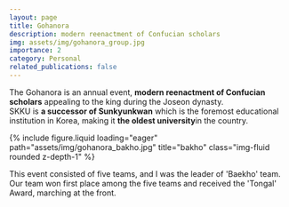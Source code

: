 ```yaml
---
layout: page
title: Gohanora
description: modern reenactment of Confucian scholars
img: assets/img/gohanora_group.jpg
importance: 2
category: Personal
related_publications: false
---
```


The Gohanora is an annual event, **modern reenactment of Confucian scholars** appealing to the king during the Joseon dynasty.   
SKKU is **a successor of Sunkyunkwan** which is the foremost educational institution in Korea, making it **the oldest university**in the country.

<div class="row">
    <div class="col-sm mt-3 mt-md-0">
        {% include figure.liquid loading="eager" path="assets/img/gohanora_bakho.jpg" title="bakho" class="img-fluid rounded z-depth-1" %}
    </div>
</div>

This event consisted of five teams, and I was the leader of 'Baekho' team.   
Our team won first place among the five teams and received the 'Tongal' Award, marching at the front.